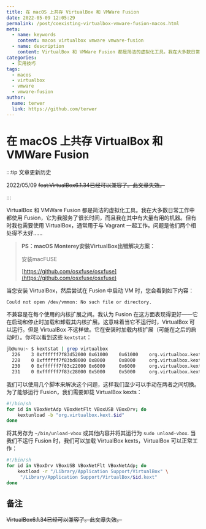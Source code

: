 ```yaml
---
title: 在 macOS 上共存 VirtualBox 和 VMWare Fusion
date: 2022-05-09 12:05:29
permalink: /post/coexisting-virtualbox-vmware-fusion-macos.html
meta:
  - name: keywords
    content: macos virtualbox vmware vmware-fusion
  - name: description
    content: VirtualBox 和 VMWare Fusion 都是简洁的虚拟化工具。我在大多数日常工作中都使用 Fusion——它为我服务了很长时间，而且我在其中有大量有用的机器。但有时我也需要使用 VirtualBox，通常用于与 Vagrant 一起工作。
categories:
  - 实用技巧
tags:
  - macos
  - virtualbox
  - vmware
  - vmware-fusion
author: 
  name: terwer
  link: https://github.com/terwer
---
```


# 在 macOS 上共存 VirtualBox 和 VMWare Fusion

:::tip 文章更新历史

2022/05/09 ~~feat:VirtualBox6.1.34已经可以兼容了。此文章失效。~~

:::

VirtualBox 和 VMWare Fusion 都是简洁的虚拟化工具。我在大多数日常工作中都使用 Fusion，它为我服务了很长时间，而且我在其中有大量有用的机器。但有时我也需要使用 VirtualBox，通常用于与 Vagrant 一起工作。问题是他们两个相处得不太好……

> **PS：macOS Monterey安装VirtualBox出错解决方案：**
>
> 安装macFUSE
>
> [https://github.com/osxfuse/osxfuse](https://github.com/osxfuse/osxfuse)

当您安装 VirtualBox，然后尝试在 Fusion 中启动 VM 时，您会看到如下内容：

```
Could not open /dev/vmmon: No such file or directory.
```

不兼容是在每个使用的内核扩展之间。我认为 Fusion 在这方面表现得更好——它在启动和停止时加载和卸载其内核扩展。这意味着当它不运行时，VirtualBox 可以运行。但是 VirtualBox 不这样做。它在安装时加载内核扩展（可能在之后的启动时）。你可以看到这些 `kextstat`：

```bash
jb@unu:~ $ kextstat | grep virtualbox
  226    3 0xffffff7f83d52000 0x61000    0x61000    org.virtualbox.kext.VBoxDrv (5.1.22) 93316754-E074-3CE2-9464-DDA4356FF02E <7 5 4 3 1>
  228    0 0xffffff7f83bd8000 0x8000     0x8000     org.virtualbox.kext.VBoxUSB (5.1.22) D956DCFA-4E4F-320A-BEBC-E4823501B1FF <227 226 41 7 5 4 3 1>
  230    0 0xffffff7f83c22000 0x6000     0x6000     org.virtualbox.kext.VBoxNetAdp (5.1.22) 4A6C39E1-5D90-3E34-9673-57B0DD779CD7 <226 5 4 1>
  231    0 0xffffff7f83c28000 0x5000     0x5000     org.virtualbox.kext.VBoxNetFlt (5.1.22) 446923A0-E855-3E75-9173-66FA4CE2474A <226 7 5 4 3 1>
```

我们可以使用几个脚本来解决这个问题，这样我们至少可以手动在两者之间切换。为了能够运行 Fusion，我们需要卸载 VirtualBox kexts：

```bash
#!/bin/sh
for id in VBoxNetAdp VBoxNetFlt VBoxUSB VBoxDrv; do
    kextunload -b "org.virtualbox.kext.$id"
done
```

将其另存为 `~/bin/unload-vbox` 或其他内容并将其运行为 `sudo unload-vbox`. 当我们不运行 Fusion 时，我们可以加载 VirtualBox kexts，VirtualBox 可以正常工作：

```bash
#!/bin/sh
for id in VBoxDrv VBoxUSB VBoxNetFlt VBoxNetAdp; do
    kextload -r "/Library/Application Support/VirtualBox" \
     "/Library/Application Support/VirtualBox/$id.kext"
done
```

## 备注

~~VirtualBox6.1.34已经可以兼容了。此文章失效。~~

